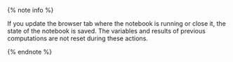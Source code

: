 {% note info %}

If you update the browser tab where the notebook is running or close it, the state of the notebook is saved. The variables and results of previous computations are not reset during these actions.

{% endnote %}

